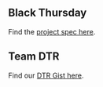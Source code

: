 ## Black Thursday

Find the [project spec here](http://backend.turing.io/module1/projects/black_thursday/).

## Team DTR
Find our [DTR Gist here](https://gist.github.com/abreaux26/b196103f1877bf77e3354ef84927b16c).
